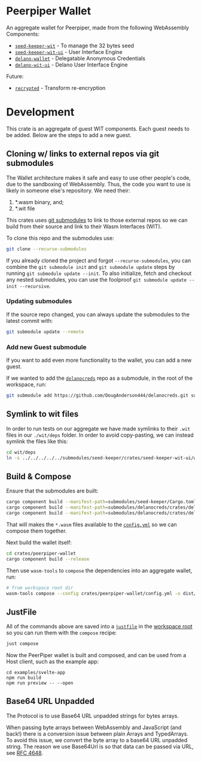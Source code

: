 # Peerpiper Wallet

An aggregate wallet for Peerpiper, made from the following WebAssembly Components:

- [`seed-keeper-wit`](https://github.com/DougAnderson444/seed-keeper/tree/master/crates/seed-keeper-wit) - To manage the 32 bytes seed
- [`seed-keeper-wit-ui`](https://github.com/DougAnderson444/seed-keeper/tree/master/crates/seed-keeper-wit-ui) - User Interface Engine
- [`delano-wallet`](https://github.com/DougAnderson444/delanocreds/tree/master/crates/delano-wallet) - Delegatable Anonymous Credentials
- [`delano-wit-ui`](https://github.com/DougAnderson444/delanocreds/tree/master/crates/delano-wit-ui) - Delano User Interface Engine

Future:
- [`recrypted`](https://github.com/DougAnderson444/recrypted) - Transform re-encryption

# Development

This crate is an aggregate of guest WIT components. Each guest needs to be added. Below are the steps to add a new guest.

## Cloning w/ links to external repos via git submodules

The Wallet architecture makes it safe and easy to use other people's code, due to the sandboxing of WebAssembly. Thus, the code you want to use is likely in someone else's repository. We need their:

1. *.wasm binary, and;
2. *.wit file

This crates uses [git submodules](https://git-scm.com/book/en/v2/Git-Tools-Submodules) to link to those external repos so we can build from their source and link to their Wasm Interfaces (WIT). 

To clone this repo and the submodules use:

```bash
git clone --recurse-submodules
```

If you already cloned the project and forgot `--recurse-submodules`, you can combine the `git submodule init` and `git submodule update` steps by running `git submodule update --init`. To also initialize, fetch and checkout any nested submodules, you can use the foolproof `git submodule update --init --recursive`.

### Updating submodules

If the source repo changed, you can always update the submodules to the latest commit with:

```bash
git submodule update --remote
```

### Add new Guest submodule

If you want to add even more functionality to the wallet, you can add a new guest.

If we wanted to add the [`delanocreds`](https://github.com/DougAnderson444/delanocreds) repo as a submodule, in the root of the workspace, run:

```bash
git submodule add https://github.com/DougAnderson444/delanocreds.git submodules/delanocreds
```

## Symlink to wit files

In order to run tests on our aggregate we have made symlinks to their `.wit` files in our `./wit/deps` folder. In order to avoid copy-pasting, we can instead symlink the files like this:

```bash
cd wit/deps
ln -s ../../../../../submodules/seed-keeper/crates/seed-keeper-wit-ui/wit/index.wit
```

## Build & Compose

Ensure that the submodules are built:

```bash
cargo component build --manifest-path=submodules/seed-keeper/Cargo.toml --workspace --release
cargo component build --manifest-path=submodules/delanocreds/crates/delano-wallet/Cargo.toml --release
cargo component build --manifest-path=submodules/delanocreds/crates/delano-wit-ui/Cargo.toml --release
```

That will makes the `*.wasm` files available to the [`config.yml`](./config.yml) so we can compose them together.

Next build the wallet itself:

```bash
cd crates/peerpiper-wallet
cargo component build --release
```

Then use `wasm-tools` to `compose` the dependencies into an aggregate wallet, run:

```bash
# from workspace root dir
wasm-tools compose --config crates/peerpiper-wallet/config.yml -o dist/peerpiper_wallet_aggregate.wasm target/wasm32-wasi/release/peerpiper_wallet.wasm
```

## JustFile

All of the commands above are saved into a [`justfile`](../../justfile) in the [workspace root](../../) so you can run them with the `compose` recipe:

```bash
just compose
```

Now the PeerPiper wallet is built and composed, and can be used from a Host client, such as the example app:

```
cd examples/svelte-app
npm run build
npm run preview -- --open
```

## Base64 URL Unpadded

The Protocol is to use Base64 URL unpadded strings for bytes arrays.

When passing byte arrays between WebAssembly and JavaScript (and back!) there is a conversion issue between plain Arrays and TypedArrays. To avoid this issue, we convert the byte array to a base64 URL unpadded string. The reason we use Base64Url is so that data can be passed via URL, see [RFC 4648](https://www.rfc-editor.org/rfc/rfc4648).
